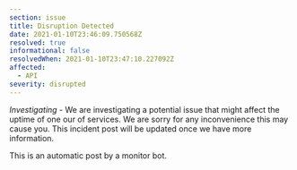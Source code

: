 ```yaml
---
section: issue
title: Disruption Detected
date: 2021-01-10T23:46:09.750568Z
resolved: true
informational: false
resolvedWhen: 2021-01-10T23:47:10.227092Z
affected:
  - API
severity: disrupted
---
```

*Investigating* - We are investigating a potential issue that might affect the uptime of one our of services. We are sorry for any inconvenience this may cause you. This incident post will be updated once we have more information.

This is an automatic post by a monitor bot.
        